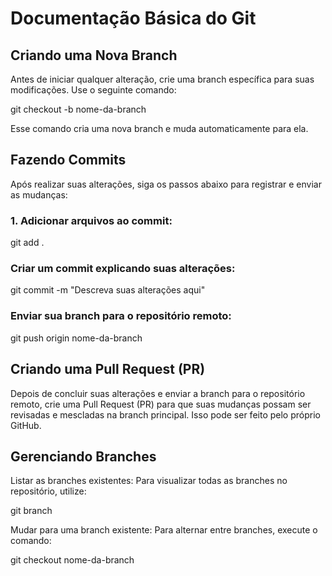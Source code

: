 # Documentação Básica do Git

## Criando uma Nova Branch

Antes de iniciar qualquer alteração, crie uma branch específica para suas modificações. Use o seguinte comando:

git checkout -b nome-da-branch

Esse comando cria uma nova branch e muda automaticamente para ela.

## Fazendo Commits

Após realizar suas alterações, siga os passos abaixo para registrar e enviar as mudanças:

### 1. Adicionar arquivos ao commit:

git add .

### Criar um commit explicando suas alterações:

git commit -m "Descreva suas alterações aqui"

### Enviar sua branch para o repositório remoto:

git push origin nome-da-branch

## Criando uma Pull Request (PR)

Depois de concluir suas alterações e enviar a branch para o repositório remoto, crie uma Pull Request (PR) para que suas mudanças possam ser revisadas e mescladas na branch principal. Isso pode ser feito pelo próprio GitHub.

## Gerenciando Branches

Listar as branches existentes: Para visualizar todas as branches no repositório, utilize:

git branch

Mudar para uma branch existente: Para alternar entre branches, execute o comando:

git checkout nome-da-branch
